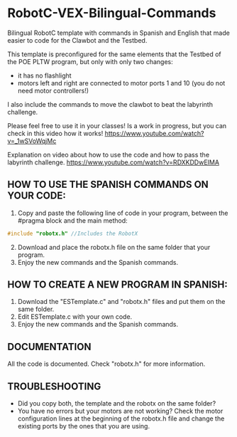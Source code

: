 # RobotC-VEX-Bilingual-Commands
Bilingual RobotC template with commands in Spanish and English that made easier to code for the Clawbot and the Testbed. 

This template is preconfigured for the same elements that the Testbed of the POE PLTW program, but only with only two changes:
* it has no flashlight
* motors left and right are connected to motor ports 1 and 10 (you do not need motor controllers!)

I also include the commands to move the clawbot to beat the labyrinth challenge.

Please feel free to use it in your classes! 
Is a work in progress, but you can check in this video how it works!
https://www.youtube.com/watch?v=_1wSVoWqjMc

Explanation on video about how to use the code and how to pass the labyrinth challenge.
https://www.youtube.com/watch?v=RDXKDDwEIMA

## HOW TO USE THE SPANISH COMMANDS ON YOUR CODE:

1. Copy and paste the following line of code in your program, between the #pragma block and the main method:

```c
#include "robotx.h"	//Includes the RobotX
```
2. Download and place the robotx.h file on the same folder that your program.
3. Enjoy the new commands and the Spanish commands.

## HOW TO CREATE A NEW PROGRAM IN SPANISH:

1. Download the "ESTemplate.c" and "robotx.h" files and put them on the same folder.
2. Edit ESTemplate.c with your own code.
3. Enjoy the new commands and the Spanish commands.

## DOCUMENTATION

All the code is documented. Check "robotx.h" for more information.

## TROUBLESHOOTING

* Did you copy both, the template and the robotx on the same folder?
* You have no errors but your motors are not working? Check the motor configuration lines at the beginning of the robotx.h file and change the existing ports by the ones that you are using.
